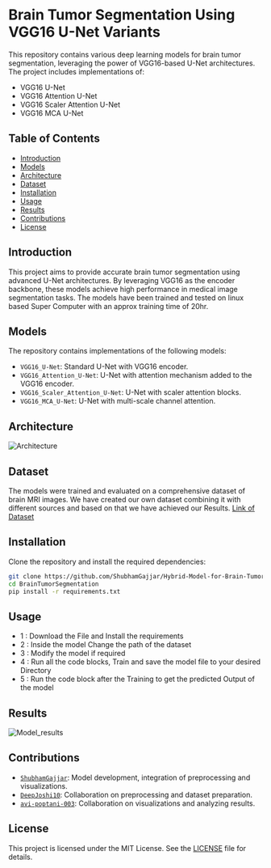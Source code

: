 # Brain Tumor Segmentation Using VGG16 U-Net Variants

This repository contains various deep learning models for brain tumor segmentation, leveraging the power of VGG16-based U-Net architectures. The project includes implementations of:

- VGG16 U-Net
- VGG16 Attention U-Net
- VGG16 Scaler Attention U-Net
- VGG16 MCA U-Net
## Table of Contents
- [Introduction](#introduction)
- [Models](#models)
- [Architecture](#Architecture)
- [Dataset](#dataset)
- [Installation](#installation)
- [Usage](#usage)
- [Results](#results)
- [Contributions](#contributions)
- [License](#license)

## Introduction
This project aims to provide accurate brain tumor segmentation using advanced U-Net architectures. By leveraging VGG16 as the encoder backbone, these models achieve high performance in medical image segmentation tasks. The models have been trained and tested on linux based Super Computer with an approx training time of 20hr.

## Models
The repository contains implementations of the following models:
- `VGG16_U-Net`: Standard U-Net with VGG16 encoder.
- `VGG16_Attention_U-Net`: U-Net with attention mechanism added to the VGG16 encoder.
- `VGG16_Scaler_Attention_U-Net`: U-Net with scaler attention blocks.
- `VGG16_MCA_U-Net`: U-Net with multi-scale channel attention.
## Architecture
![Architecture](https://github.com/ShubhamGajjar/Hybrid-Model-for-Brain-Tumor-Segmentation/assets/66659212/45269eb7-73e2-41e4-8999-afb98a75dfc4)


## Dataset
The models were trained and evaluated on a comprehensive dataset of brain MRI images. We have created our own dataset combining it with different sources and based on that we have achieved our Results.
[Link of Dataset](https://www.kaggle.com/datasets/shubhamgajjar/brain-tumor-classification-2d)

## Installation
Clone the repository and install the required dependencies:
```bash
git clone https://github.com/ShubhamGajjar/Hybrid-Model-for-Brain-Tumor-Segmentation.git
cd BrainTumorSegmentation
pip install -r requirements.txt
```

## Usage
- 1 : Download the File and Install the requirements
- 2 : Inside the model Change the path of the dataset
- 3 : Modify the model if required
- 4 : Run all the code blocks, Train and save the model file to your desired Directory
- 5 : Run the code block after the Training to get the predicted Output of the model

## Results
![Model_results](https://github.com/ShubhamGajjar/Hybrid-Model-for-Brain-Tumor-Segmentation/assets/66659212/3bf6371e-47c4-4b6d-b243-23fb7da07d34)

## Contributions
- [`ShubhamGajjar`](https://github.com/ShubhamGajjar): Model development, integration of preprocessing and visualizations.
- [`DeepJoshi10`](https://github.com/DeepJoshi10): Collaboration on preprocessing and dataset preparation.
- [`avi-poptani-003`](https://github.com/avi-poptani-003): Collaboration on visualizations and analyzing results.

## License

This project is licensed under the MIT License. See the [LICENSE](LICENSE) file for details.
